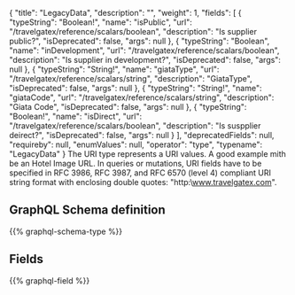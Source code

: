 {
  "title": "LegacyData",
  "description": "",
  "weight": 1,
  "fields": [
    {
      "typeString": "Boolean!",
      "name": "isPublic",
      "url": "/travelgatex/reference/scalars/boolean",
      "description": "Is supplier public?",
      "isDeprecated": false,
      "args": null
    },
    {
      "typeString": "Boolean",
      "name": "inDevelopment",
      "url": "/travelgatex/reference/scalars/boolean",
      "description": "Is supplier in development?",
      "isDeprecated": false,
      "args": null
    },
    {
      "typeString": "String!",
      "name": "giataType",
      "url": "/travelgatex/reference/scalars/string",
      "description": "GiataType",
      "isDeprecated": false,
      "args": null
    },
    {
      "typeString": "String!",
      "name": "giataCode",
      "url": "/travelgatex/reference/scalars/string",
      "description": "Giata Code",
      "isDeprecated": false,
      "args": null
    },
    {
      "typeString": "Boolean!",
      "name": "isDirect",
      "url": "/travelgatex/reference/scalars/boolean",
      "description": "Is suspplier deirect?",
      "isDeprecated": false,
      "args": null
    }
  ],
  "deprecatedFields": null,
  "requireby": null,
  "enumValues": null,
  "operator": "type",
  "typename": "LegacyData"
}
The URI type represents a URI values. A good example mith be an Hotel Image URL.
In queries or mutations, URI fields have to be specified in RFC 3986, RFC 3987, and RFC 6570 (level 4) compliant URI string format with enclosing double quotes: "http:\www.travelgatex.com".
## GraphQL Schema definition

{{% graphql-schema-type %}}

## Fields

{{% graphql-field %}}
